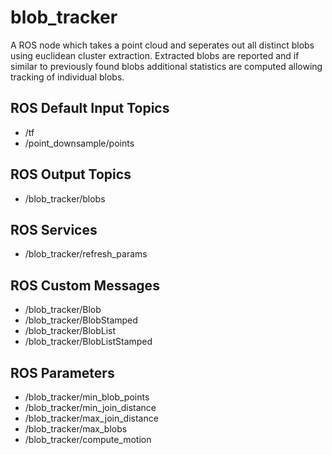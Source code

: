 blob_tracker
===

A ROS node which takes a point cloud and seperates out all distinct blobs using euclidean cluster extraction. Extracted blobs are reported and if similar to previously found blobs additional statistics are computed allowing tracking of individual blobs.


ROS Default Input Topics
---
* /tf
* /point_downsample/points


ROS Output Topics
---
* /blob_tracker/blobs


ROS Services
---
* /blob_tracker/refresh_params


ROS Custom Messages
---
* /blob_tracker/Blob
* /blob_tracker/BlobStamped
* /blob_tracker/BlobList
* /blob_tracker/BlobListStamped


ROS Parameters
--
* /blob_tracker/min_blob_points
* /blob_tracker/min_join_distance
* /blob_tracker/max_join_distance
* /blob_tracker/max_blobs
* /blob_tracker/compute_motion
